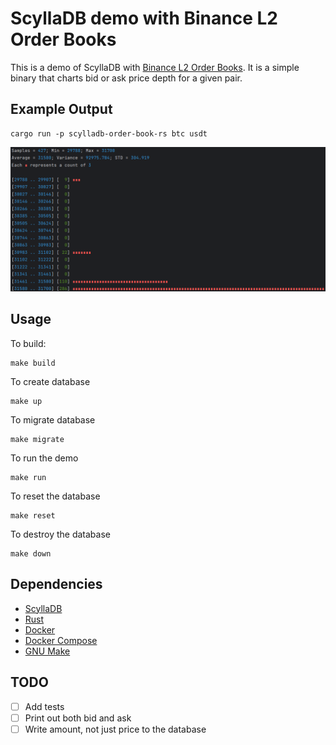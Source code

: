# ScyllaDB demo with Binance L2 Order Books

This is a demo of ScyllaDB with [Binance L2 Order Books](https://www.binance.com/en/support/faq/understanding-order-book-and-market-depth-da311403b10347f09ff783a2525c8aa6). 
It is a simple binary that charts bid or ask price depth for a given pair.

## Example Output

    cargo run -p scylladb-order-book-rs btc usdt

![img.png](img.png)

## Usage

To build:

    make build

To create database

    make up

To migrate database

    make migrate

To run the demo

    make run

To reset the database

    make reset

To destroy the database

    make down

## Dependencies

* [ScyllaDB](https://www.scylladb.com/)
* [Rust](https://www.rust-lang.org/)
* [Docker](https://www.docker.com/)
* [Docker Compose](https://docs.docker.com/compose/)
* [GNU Make](https://www.gnu.org/software/make/)

## TODO

* [ ] Add tests
* [ ] Print out both bid and ask
* [ ] Write amount, not just price to the database